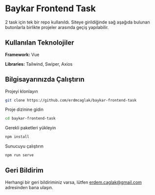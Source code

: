 
# Baykar Frontend Task

2 task için tek bir repo kullanıldı. Siteye girildiğinde sağ aşağıda bulunan butonlarla birlikte projeler arasında geçiş yapılabilir.



## Kullanılan Teknolojiler

**Framework:** Vue

**Libraries:** Tailwind, Swiper, Axios

  
## Bilgisayarınızda Çalıştırın

Projeyi klonlayın

```bash
git clone https://github.com/erdmcaglak/baykar-frontend-task
```

Proje dizinine gidin

```bash
cd baykar-frontend-task
```

Gerekli paketleri yükleyin

```bash
npm install
```

Sunucuyu çalıştırın

```bash
npm run serve
```

  
## Geri Bildirim

Herhangi bir geri bildiriminiz varsa, lütfen erdem.caglak@gmail.com adresinden bana ulaşın.

  
